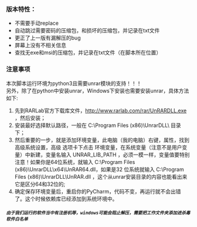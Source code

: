 ### 版本特性：
* 不需要手动replace   
* 自动跳过需要密码的压缩包，和损坏的压缩包，并记录在txt文件   
* 更正了上一版有漏解压的bug   
* 屏幕上没有不相关信息   
* 查找无exe和msi的压缩包，并记录在txt文件（在脚本所在位置）  
### 注意事项
本次脚本运行环境为python3且需要unrar模块的支持！！！   
另外，除了在python中安装unrar，Windows下安装也需要安装unrar，具体方法如下:    
1. 先到RARLab官方下载库文件，http://www.rarlab.com/rar/UnRARDLL.exe ，然后安装；   
2. 安装最好选择默认路径，一般在 C:\Program Files (x86)\UnrarDLL\ 目录下；   
3. 然后重要的一步，就是添加环境变量，此电脑（我的电脑）右键，属性，找到 高级系统设置，高级 选项卡下点击 环境变量，在系统变量（注意不是用户变量）中新建，变量名输入 UNRAR_LIB_PATH ，必须一模一样，变量值要特别注意！如果你是64位系统，就输入 C:\Program Files (x86)\UnrarDLL\x64\UnRAR64.dll，如果是32    位系统就输入 C:\Program Files (x86)\UnrarDLL\UnRAR.dll ，这个从unrar安装目录的内容也能看出来它是区分64和32位的;
4. 确定保存环境变量后，重启你的PyCharm，代码不变，再运行就不会出错了。这个时候依赖库已经添加到系统环境中。  
#####  `由于我们运行的软件当中有注册机等，windows可能会阻止解压，需要把工作文件夹添加进杀毒软件白名单`
